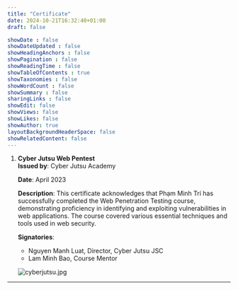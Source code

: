 ```yaml
---
title: "Certificate"
date: 2024-10-21T16:32:40+01:00
draft: false

showDate : false
showDateUpdated : false
showHeadingAnchors : false
showPagination : false
showReadingTime : false
showTableOfContents : true
showTaxonomies : false 
showWordCount : false
showSummary : false
sharingLinks : false
showEdit: false
showViews: false
showLikes: false
showAuthor: true
layoutBackgroundHeaderSpace: false
showRelatedContent: false
---
```


1. **Cyber Jutsu Web Pentest**  
   **Issued by**: Cyber Jutsu Academy

   **Date**: April 2023

   **Description**: This certificate acknowledges that Phạm Minh Trí has successfully completed the Web Penetration Testing course, demonstrating proficiency in identifying and exploiting vulnerabilities in web applications. The course covered various essential techniques and tools used in web security.

   **Signatories**:
   - Nguyen Manh Luat, Director, Cyber Jutsu JSC
   - Lam Minh Bao, Course Mentor

   ![cyberjutsu.jpg](/img/cert/cyber-jutsu/cyberjutsu.jpg)

---
